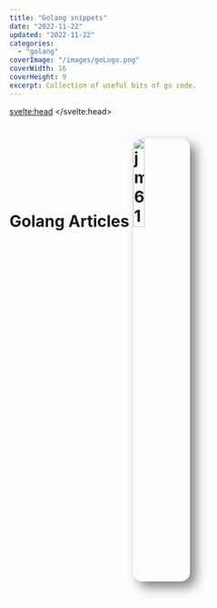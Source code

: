 ```yaml
---
title: "Golang snippets"
date: "2022-11-22"
updated: "2022-11-22"
categories: 
  - "golang"
coverImage: "/images/goLogo.png"
coverWidth: 16
coverHeight: 9
excerpt: Collection of useful bits of go code.
---
```


<svelte:head>
	<title>Golang</title>
</svelte:head>

# Golang Articles <img src="/images/goLogo.png" alt="jm61 photo" style="width:20%;border-radius:1rem;box-shadow:10px 10px 20px rgba(0,0,0,.5);" />

